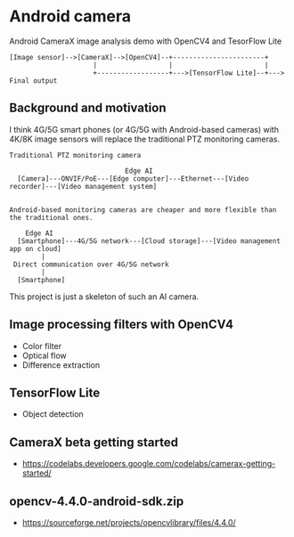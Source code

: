 # Android camera

Android CameraX image analysis demo with OpenCV4 and TesorFlow Lite

```
[Image sensor]-->[CameraX]-->[OpenCV4]--+-----------------------+
                     |                  |                       |
                     +------------------+--->[TensorFlow Lite]--+---> Final output
```

## Background and motivation

I think 4G/5G smart phones (or 4G/5G with Android-based cameras) with 4K/8K image sensors will replace the traditional PTZ monitoring cameras.

```
Traditional PTZ monitoring camera

                             Edge AI
  [Camera]---ONVIF/PoE---[Edge computer]---Ethernet---[Video recorder]---[Video management system]
  

Android-based monitoring cameras are cheaper and more flexible than the traditional ones.

    Edge AI
  [Smartphone]---4G/5G network---[Cloud storage]---[Video management app on cloud]
        |
 Direct communication over 4G/5G network
        |
  [Smartphone]
```

This project is just a skeleton of such an AI camera.


## Image processing filters with OpenCV4

- Color filter
- Optical flow
- Difference extraction

## TensorFlow Lite

- Object detection

## CameraX beta getting started

- https://codelabs.developers.google.com/codelabs/camerax-getting-started/

## opencv-4.4.0-android-sdk.zip

- https://sourceforge.net/projects/opencvlibrary/files/4.4.0/
